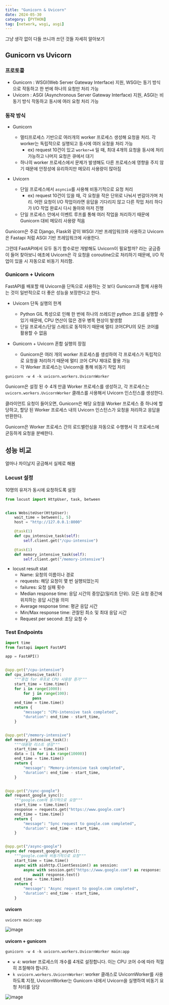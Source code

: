 ```yaml
---
title: "Gunicorn & Uvicorn"
date: 2024-05-30
category: [PYTHON]
tag: [network, wsgi, asgi]
---
```


그냥 생각 없이 다들 쓰니까 쓰던 것들 자세히 알아보기

## Gunicorn vs Uvicorn

### 프로토콜

- Gunicorn : WSGI(Web Server Gateway Interface) 지원, WSGI는 동기 방식으로 작동하고 한 번에 하나의 요청만 처리 가능
- Uvicorn : ASGI (Asynchronous Server Gateway Interface) 지원, ASGI는 비동기 방식 작동하고 동시에 여러 요청 처리 가능

### 동작 방식

- Gunicorn
    - 멀티프로세스 기반으로 여러개의 worker 프로세스 생성해 요청을 처리. 각 worker는 독립적으로 실행되고 동시에 여러 요청을 처리 가능
        - ex) request 10건이 있고 `worker=4` 일 때, 최대 4개의 요청을 동시에 처리 가능하고 나머지 요청은 큐에서 대기
    - 하나의 worker 프로세스에서 문제가 발생해도 다른 프로세스에 영향을 주지 않기 때문에 안정성에 유리하지만 메모리 사용량이 많아짐


- Uvicorn
    - 단일 프로세스에서 `asyncio`를 사용해 비동기적으로 요청 처리
        - ex) request 10건이 있을 때, 각 요청을 작은 단위로 나눠서 번갈아가며 처리. 어떤 요청이 I/O 작업이라면 응답을 기다리지 않고 다른 작업 처리 하다가 I/O 작업 완료시 다시 돌아와 마저 진행
    - 단일 프로세스 안에서 이벤트 루프를 통해 여러 작업을 처리하기 때문에 Gunicorn 대비 메모리 사용량 적음



Gunicorn은 주로 Django, Flask와 같이 WSGI 기반 프레임워크와 사용하고 Uvicorn은 Fastapi 처럼 ASGI 기반 프레임워크에 사용한다.

그런데 FastAPI에서 모두 동기 함수로만 개발해도 Uvicorn이 필요할까? 라는 궁금증이 들어 찾아보니
애초에 Uvicorn은 각 요청을 coroutine으로 처리하기 때문에, I/O 작업이 있을 시 자동으로 비동기 처리함.

### Gunicorn + Uvicorn

FastAPI를 배포할 때 Uvicorn을 단독으로 사용하는 것 보다 Gunicorn과 함께 사용하는 것이 일반적으로 더 좋은 성능을 보장한다고 한다.

- Uvicorn 단독 실행의 한계
    - Python GIL 특성으로 인해 한 번에 하나의 쓰레드만 python 코드를 실행할 수 있기 때문에, CPU 연산이 많은 경우 병목 현상이 발생함
    - 단일 프로세스/단일 스레드로 동작하기 때문에 멀티 코어CPU의 모든 코어를 활용할 수 없음

- Gunicorn + Uvicorn 혼합 실행의 장점
    - Gunicorn은 여러 개의 worker 프로세스를 생성하여 각 프로세스가 독립적으로 요청을 처리하기 때문에 멀티 코어 CPU 제대로 활용 가능
    - 각 Worker 프로세스는 Uvicorn을 통해 비동기 작업 처리


`gunicorn -w 4 -k uvicorn.workers.UvicornWorker`

Gunicorn은 설정 된 수 4개 만큼 Worker 프로세스를 생성하고, 각 프로세스는 `uvicorn.workers.UvicornWorker` 클래스를 사용해서 Uvicorn 인스턴스를 생성한다.

클라이언트 요청이 들어오면, Gunicorn은 해당 요청을 Worker 프로세스 중 하나에 할당하고, 할당 된 Worker 프로세스 내의 Uvicorn 인스턴스가 요청을 처리하고 응답을 반환한다.

Gunicorn은 Worker 프로세스 간의 로드밸런싱을 자동으로 수행행서 각 프로세스에 균등하게 요청을 분배한다.



## 성능 비교

얼마나 차이날지 궁금해서 실제로 해봄

### Locust 설정

10명의 유저가 동시에 요청하도록 설정

```python
from locust import HttpUser, task, between


class WebsiteUser(HttpUser):
    wait_time = between(1, 5)
    host = "http://127.0.0.1:8000"

    @task(1)
    def cpu_intensive_task(self):
        self.client.get("/cpu-intensive")

    @task(1)
    def memory_intensive_task(self):
        self.client.get("/memory-intensive")

```

- locust result stat
    - Name: 요청의 이름이나 경로
    - requests: 해당 요청이 몇 번 실행되었는지
    - failures: 요청 실패 횟수
    - Median response time: 응답 시간의 중앙값(밀리초 단위). 모든 요청 중간에 위치하는 응답 시간을 의미
    - Average response time: 평균 응답 시간
    - Min/Max response time: 관찰된 최소 및 최대 응답 시간
    - Request per second: 초당 요청 수

### Test Endpoints

```python
import time
from fastapi import FastAPI

app = FastAPI()


@app.get("/cpu-intensive")
def cpu_intensive_task():
    """중첩 for 루프로 CPU 사용량 증가"""
    start_time = time.time()
    for i in range(1000):
        for j in range(100):
            pass
    end_time = time.time()
    return {
        "message": "CPU-intensive task completed",
        "duration": end_time - start_time,
    }


@app.get("/memory-intensive")
def memory_intensive_task():
    """대용량 리스트 생성"""
    start_time = time.time()
    data = [i for i in range(10000)]
    end_time = time.time()
    return {
        "message": "Memory-intensive task completed",
        "duration": end_time - start_time,
    }


@app.get("/sync-google")
def request_google_sync():
    """google.com에 동기적으로 요청"""
    start_time = time.time()
    response = requests.get("https://www.google.com")
    end_time = time.time()
    return {
        "message": "Sync request to google.com completed",
        "duration": end_time - start_time,
    }


@app.get("/async-google")
async def request_google_async():
    """google.com에 비동기적으로 요청"""
    start_time = time.time()
    async with aiohttp.ClientSession() as session:
        async with session.get("https://www.google.com") as response:
            await response.text()
    end_time = time.time()
    return {
        "message": "Async request to google.com completed",
        "duration": end_time - start_time,
    }


```


#### uvicorn

`uvicorn main:app`

![image](https://github.com/BIS-KIT/BISKIT-Backend/assets/76996686/d8258285-9c79-4614-84bc-42d367c70350)


#### uvicorn + gunicorn

`gunicorn -w 4 -k uvicorn.workers.UvicornWorker main:app`

- `w 4`: worker 프로세스의 개수를 4개로 설정합니다. 이는 CPU 코어 수에 따라 적절히 조절해야 합니다.
- `k uvicorn.workers.UvicornWorker`: worker 클래스로 UvicornWorker를 사용하도록 지정, UvicornWorker는 Gunicorn 내에서 Uvicorn을 실행하여 비동기 요청 처리를 담당


![image](https://github.com/BIS-KIT/BISKIT-Backend/assets/76996686/72b37274-2902-49b5-a80b-c65f118c6dd3)
